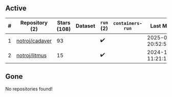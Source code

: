 ## Active
| # | Repository (2) | Stars (108) | Dataset | `run` (2) | `containers-run` | Last Modified |
| --- | --- | --- | --- | --- | --- | --- |
| 1 | [notroj/cadaver](https://github.com/notroj/cadaver) | 93 |  | :heavy_check_mark: |  | 2025-02-03 20:52:58+00:00 |
| 2 | [notroj/litmus](https://github.com/notroj/litmus) | 15 |  | :heavy_check_mark: |  | 2024-11-23 11:21:16+00:00 |

## Gone
No repositories found!
